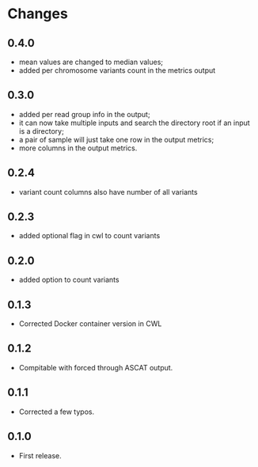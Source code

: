 # Changes

## 0.4.0

* mean values are changed to median values;
* added per chromosome variants count in the metrics output

## 0.3.0

* added per read group info in the output;
* it can now take multiple inputs and search the directory root if an input is a directory;
* a pair of sample will just take one row in the output metrics;
* more columns in the output metrics.

## 0.2.4

* variant count columns also have number of all variants

## 0.2.3

* added optional flag in cwl to count variants

## 0.2.0

* added option to count variants

## 0.1.3

* Corrected Docker container version in CWL

## 0.1.2

* Compitable with forced through ASCAT output.

## 0.1.1

* Corrected a few typos.

## 0.1.0

* First release.
